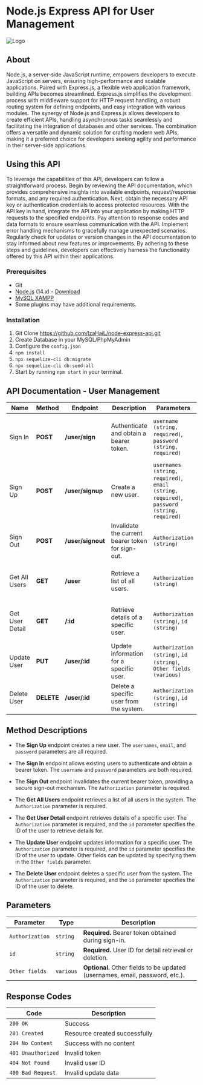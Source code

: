 # Node.js Express API for User Management

![Logo](https://i.ibb.co/5ByYsKq/gambar.png)

## About
Node.js, a server-side JavaScript runtime, empowers developers to execute JavaScript on servers, ensuring high-performance and scalable applications. Paired with Express.js, a flexible web application framework, building APIs becomes streamlined. Express.js simplifies the development process with middleware support for HTTP request handling, a robust routing system for defining endpoints, and easy integration with various modules. The synergy of Node.js and Express.js allows developers to create efficient APIs, handling asynchronous tasks seamlessly and facilitating the integration of databases and other services. The combination offers a versatile and dynamic solution for crafting modern web APIs, making it a preferred choice for developers seeking agility and performance in their server-side applications.

## Using this API
To leverage the capabilities of this API, developers can follow a straightforward process. Begin by reviewing the API documentation, which provides comprehensive insights into available endpoints, request/response formats, and any required authentication. Next, obtain the necessary API key or authentication credentials to access protected resources. With the API key in hand, integrate the API into your application by making HTTP requests to the specified endpoints. Pay attention to response codes and data formats to ensure seamless communication with the API. Implement error handling mechanisms to gracefully manage unexpected scenarios. Regularly check for updates or version changes in the API documentation to stay informed about new features or improvements. By adhering to these steps and guidelines, developers can effectively harness the functionality offered by this API within their applications.

### Prerequisites
- Git
- [Node.js](https://nodejs.org/en/) (14.x) - [Download](https://nodejs.org/en/)
- [MySQL XAMPP](https://www.apachefriends.org/download.html)
- Some plugins may have additional requirements.

### Installation
1. Git Clone https://github.com/IzaHaiL/node-express-api.git
2. Create Database in your MySQL/PhpMyAdmin
3. Configure the `config.json`
4. `npm install`
5. `npx sequelize-cli db:migrate`
6. `npx sequelize-cli db:seed:all`
7. Start by running `npm start` in your terminal.

## API Documentation - User Management

| Name            | Method           | Endpoint         | Description                                      | Parameters                                           | Response                                            |
| --------------- | ---------------  | ---------------- | ------------------------------------------------ | ---------------------------------------------------- | ---------------------------------------------------- |
| Sign In         | **POST**         | **/user/sign**   | Authenticate and obtain a bearer token.           | `username (string, required)`, `password (string, required)` | `200 OK`, with a bearer token for authorized access |
| Sign Up         | **POST**         | **/user/signup** | Create a new user.                                | `usernames (string, required)`, `email (string, required)`, `password (string, required)` | `201 Created`, with a success message and user details |
| Sign Out        | **POST**         | **/user/signout**| Invalidate the current bearer token for sign-out. | `Authorization (string)`                            | `200 OK`, with a success message                      |
| Get All Users   | **GET**          | **/user**         | Retrieve a list of all users.                    | `Authorization (string)`                            | `200 OK`, with an array of user objects             |
| Get User Detail | **GET**          | **/:id**          | Retrieve details of a specific user.             | `Authorization (string)`, `id (string)`              | `200 OK`, with the requested user's details         |
| Update User     | **PUT**          | **/user/:id**     | Update information for a specific user.          | `Authorization (string)`, `id (string)`, `Other fields (various)` | `200 OK`, with the updated user's details            |
| Delete User     | **DELETE**       | **/user/:id**     | Delete a specific user from the system.          | `Authorization (string)`, `id (string)`              | `204 No Content`                                     |

## Method Descriptions

- The **Sign Up** endpoint creates a new user. The `usernames`, `email`, and `password` parameters are all required.

- The **Sign In** endpoint allows existing users to authenticate and obtain a bearer token. The `username` and `password` parameters are both required.

- The **Sign Out** endpoint invalidates the current bearer token, providing a secure sign-out mechanism. The `Authorization` parameter is required.

- The **Get All Users** endpoint retrieves a list of all users in the system. The `Authorization` parameter is required.

- The **Get User Detail** endpoint retrieves details of a specific user. The `Authorization` parameter is required, and the `id` parameter specifies the ID of the user to retrieve details for.

- The **Update User** endpoint updates information for a specific user. The `Authorization` parameter is required, and the `id` parameter specifies the ID of the user to update. Other fields can be updated by specifying them in the `Other fields` parameter.

- The **Delete User** endpoint deletes a specific user from the system. The `Authorization` parameter is required, and the `id` parameter specifies the ID of the user to delete.

## Parameters

| Parameter        | Type      | Description                                               |
| ---------------- | --------- | --------------------------------------------------------- |
| `Authorization`  | `string`  | **Required.** Bearer token obtained during sign-in.        |
| `id`             | `string`  | **Required.** User ID for detail retrieval or deletion.    |
| `Other fields`  | `various` | **Optional.** Other fields to be updated (usernames, email, password, etc.).

## Response Codes

| Code             | Description                    |
| ---------------- | ------------------------------ |
| `200 OK`         | Success                        |
| `201 Created`    | Resource created successfully  |
| `204 No Content` | Success with no content         |
| `401 Unauthorized` | Invalid token                 |
| `404 Not Found`  | Invalid user ID                |
| `400 Bad Request` | Invalid update data            |

